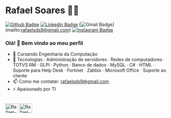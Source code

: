 # Rafael Soares :man_technologist:

[![Github Badge](https://img.shields.io/badge/-Github-000?style=flat-square&logo=Github&logoColor=white&link=https://github.com/lucasgdb)](https://github.com/RafaelSoaresST)
[![Linkedin Badge](https://img.shields.io/badge/-LinkedIn-blue?style=flat-square&logo=Linkedin&logoColor=white&link=https://www.linkedin.com/in/rebeccamanzi/)](https://www.linkedin.com/in/rafael-soares-dos-santos-2a6740209/)
[![Gmail Badge](https://img.shields.io/badge/-Gmail-c14438?style=flat-square&logo=Gmail&logoColor=white&link=mailto:rafaelsds9@gmail.com)]
(mailto:rafaelsds9@gmail.com)
[![Instagram Badge](https://img.shields.io/badge/-Instagram-C13584?style=flat-square&labelColor=C13584&logo=instagram&logoColor=white&link=https://www.instagram.com/codepwr/)](https://www.instagram.com/rafaelsoaresst/)

### Olá! 👋 Bem vindo ao meu perfil

- 🔭 Cursando Engenharia da Computação
- 🌱 Tecnologias : Administração de servidores · Redes de computadores · TOTVS RM · GLPI · Python · Banco de dados · MySQL · C# · HTML · Suporte para Help Desk · Fortinet · Zabbix · Microsoft Office · Suporte ao cliente 
- 📫 Como me contatar: rafaelsds9@gmail.com
- ⚡ Apaixonado por TI
  
<div style="display: inline_block"><br>
  <img align="center" alt="Rafael-HTML" height="30" width="40" src="https://raw.githubusercontent.com/jmnote/z-icons/master/svg/c.svg">
  <img align="center" alt="Rafael-HTML" height="30" width="40" src="https://raw.githubusercontent.com/jmnote/z-icons/master/svg/python.svg">
</div>



